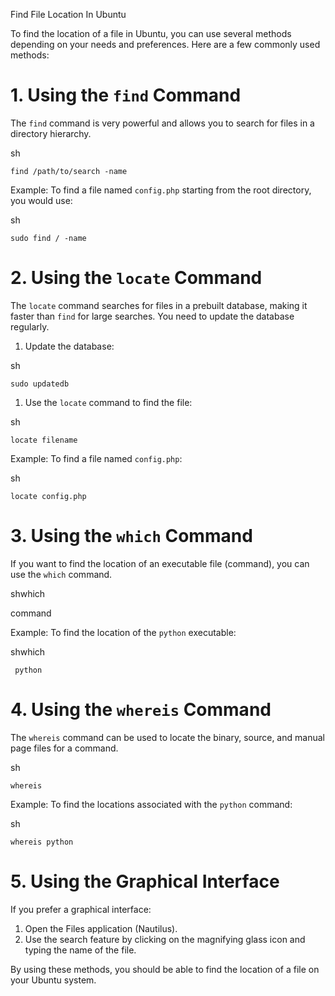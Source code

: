 Find File Location In Ubuntu

To find the location of a file in Ubuntu, you can use several methods depending on your needs and preferences. Here are a few commonly used methods:

# 1\. Using the `find` Command

The `find` command is very powerful and allows you to search for files in a directory hierarchy.

sh

```plaintext
find /path/to/search -name 
```

Example: To find a file named `config.php` starting from the root directory, you would use:

sh

```plaintext
sudo find / -name 
```

# 2\. Using the `locate` Command

The `locate` command searches for files in a prebuilt database, making it faster than `find` for large searches. You need to update the database regularly.

1.  Update the database:

sh

```plaintext
sudo updatedb
```

1.  Use the `locate` command to find the file:

sh

```plaintext
locate filename
```

Example: To find a file named `config.php`:

sh

```plaintext
locate config.php
```

# 3\. Using the `which` Command

If you want to find the location of an executable file (command), you can use the `which` command.

shwhich

command

Example: To find the location of the `python` executable:

shwhich

` python`

# 4\. Using the `whereis` Command

The `whereis` command can be used to locate the binary, source, and manual page files for a command.

sh

```plaintext
whereis 
```

Example: To find the locations associated with the `python` command:

sh

```plaintext
whereis python
```

# 5\. Using the Graphical Interface

If you prefer a graphical interface:

1.  Open the Files application (Nautilus).
2.  Use the search feature by clicking on the magnifying glass icon and typing the name of the file.

By using these methods, you should be able to find the location of a file on your Ubuntu system.
